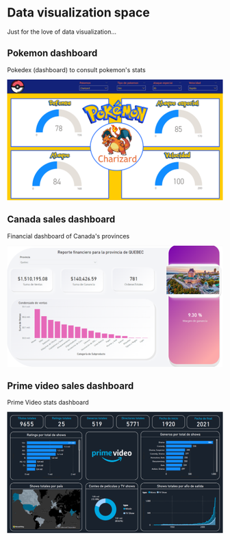 # Data visualization space

Just for the love of data visualization...


## Pokemon dashboard

Pokedex (dashboard) to consult pokemon's stats

<p align="center">
<img src="./imgs/pokemon_dashboard.png" width="913">
</p>


## Canada sales dashboard

Financial dashboard of Canada's provinces

<p align="center">
<img src="./imgs/canada_dashboard.png" width="913">
</p>


## Prime video sales dashboard

Prime Video stats dashboard 

<p align="center">
<img src="./imgs/prime-video_dash.png" width="913">
</p>
